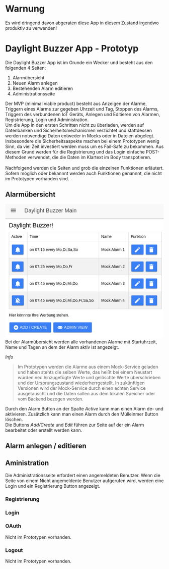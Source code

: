 # Warnung
Es wird dringend davon abgeraten diese App in diesem Zustand irgendwo produktiv zu verwenden!

# Daylight Buzzer App - Prototyp
Die Daylight Buzzer App ist im Grunde ein Wecker und besteht aus den folgenden 4 Seiten:
1. Alarmübersicht
2. Neuen Alarm anlegen
3. Bestehenden Alarm editieren
4. Administrationsseite

Der MVP (minimal viable product) besteht aus Anzeigen der Alarme, Triggern eines Alarms zur gegeben Uhrzeit und Tag, Stoppen des Alarms, Triggern des verbundenen IoT Geräts, Anlegen und Editieren von Alarmen, Registrierung, Login und Administration.<br/>
Um die App in den ersten Schritten nicht zu überladen, werden auf Datenbanken und Sicherheitsmechanismen verzichtet und stattdessen werden notwendige Daten entweder in Mocks oder in Dateien abgelegt. <br/>
Insbesondere die Sicherheitsaspekte machen bei einem Prototypen wenig Sinn, da viel Zeit investiert werden muss um es Fail-Safe zu bekommen. Aus diesem Grund werden für die Registrierung und das Login einfache POST-Methoden verwendet, die die Daten im Klartext im Body transpotieren. <br/><br/>
Nachfolgend werden die Seiten und grob die einzelnen Funktionen erläutert. Sofern möglich oder bekannnt werden auch Funktionen genannnt, die nicht im Prototypen vorhanden sind.

## Alarmübersicht
![Alarmübersicht](images/app/app_overview.png "Alarmübersicht")
Bei der Alarmübersicht werden alle vorhandenen Alarme mit Startuhrzeit, Name und Tagen an dem der Alarm aktiv ist angezeigt. <br/>

<i>Info</i>
> Im Prototypen werden die Alarme aus einem Mock-Service geladen und haben stehts die selben Werte, das heißt bei einem Neustart würden neu hinzugefügte Werte und gelöschte Werte überschrieben und der Ursprungszustand wiederherrgestellt. In zukünftigen Versionen wird der Mock-Service durch einen echten Service ausgetauscht und die Daten sollen aus dem lokalen Speicher oder vom Backend bezogen werden.

Durch den Alarm Button an der Spalte _Active_ kann man einen Alarm de- und aktivieren. Zusätzlich kann man einen Alarm durch den Mülleinmer Button löschen.<br/>
Die Buttons *Add/Create* und *Edit* führen zur Seite auf der ein Alarm bearbeitet oder erstellt werden kann.

## Alarm anlegen / editieren

## Aministration
Die Administrationsseite erfordert einen angemeldeten Benutzer. Wenn die Seite von einem Nicht angemeldente Benutzer aufgerufen wird, werden eine Login und ein Registrierung Button angezeigt.

### Registrierung

### Login


### OAuth
Nicht im Prototypen vorhanden.

### Logout
Nicht im Prototypen vorhanden.